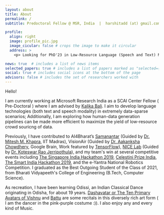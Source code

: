 ```yaml
---
layout: about
title: About
permalink: /
subtitle: Predoctoral Fellow @ MSR, India  |  harshitadd (at) gmail.com

profile:
  align: right
  image: profile_pic.jpg
  image_cicular: false # crops the image to make it circular
  address: >
    <p> Looking for PhD'23 in Low-Resource Language (Speech and Text) Modelling and Unsupervised Data Quality Estimation</p>

news: true  # includes a list of news items
selected_papers: true # includes a list of papers marked as "selected={true}"
social: true # includes social icons at the bottom of the page
advisors: false # includes the set of researchers worked with
---
```


Hello!

I am currently working at Microsoft Research India as a SCAI Center Fellow ( Pre-Doctoral ) where I am advised by [Kalika Bali](https://www.microsoft.com/en-us/research/people/kalikab/). I aim to develop language technologies (both text and speech modality) in extremely data-sparse scenarios; Additionally, I am exploring how human-data generation pipelines can be made more efficient to maximize the yield of low-resource crowd souricng of data. 
 
Previously, I have contributed to AI4Bharat’s [Samanantar](https://arxiv.org/abs/2104.05596) (Guided by [Dr. Mitesh M. Khapra](https://www.cse.iitm.ac.in/~miteshk/), IIT Madras), VisionAir (Guided by [Dr. Aakanksha Chowdhery](https://research.google/people/105776/), Google Brain, Work featured by [TensorFlow](https://blog.tensorflow.org/2020/02/visionair-using-federated-learning-to-estimate-airquality-tensorflow-api-java.html)), [NICE Lab](https://sites.google.com/site/koteswarraojerripothula/neatai-servolab?authuser=0) (Guided by [Dr. Koteswar Rao Jerripothula](https://sites.google.com/site/koteswarraojerripothula/home?authuser=0)), and my team's win at several competitive events including [The Singapore India Hackathon 2019](https://mic.gov.in/assets/si2019/si2019winnerteams.html), [Celestini Prize India](https://www.indiatoday.in/education-today/news/story/delhi-college-students-win-prestigious-marconi-awards-for-apps-on-women-safety-and-checking-air-pollution-1611854-2019-10-22), [The Smart India Hackathon 2019](https://www.aicte-india.org/Initiatives/smart-india-hackathon), and the e-Yantra National Robotics Competition. I graduated as the Best Outgoing Student of the Class of 2021, from Bharati Vidyapeeth's College of Engineering (B.Tech, Computer Science).

As recreation, I have been learning Odissi, an Indian Classical Dance originating in Odisha, for about 19 years. [Dashavatar or The Ten Primary Avatars of Vishnu](https://www.youtube.com/watch?v=ZbV-Zkr7J5M&list=PLtiP2QZNNEeqmAWEsj4Y-N-D3sYh5BnAa&t=163s) and [Battu](https://youtu.be/icBmrUi6XCI?list=PLtiP2QZNNEeqmAWEsj4Y-N-D3sYh5BnAa&t=129) are some recitals in this diversely rich art form ( I am the dancer in the pink-purple costume :)). I also enjoy any and every kind of Music. 
